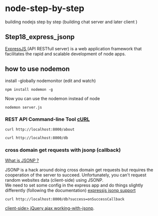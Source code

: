 node-step-by-step
=================

building nodejs step by step (building chat server and later client )


## Step18_express_jsonp 

<a href="http://expressjs.com/">
    ExpressJS    
</a> (API RESTfull server) is a web application framework that facilitates the rapid and scalable development of node apps.



## how to use nodemon 

install -globally nodemonitor (edit and watch)

    npm install nodemon -g

Now you can use the nodemon instead of node 

    nodemon server.js    





###  REST API Command-line Tool <a href="http://en.wikipedia.org/wiki/CURL">cURL</a>

    curl http://localhost:8000/about

    curl http://localhost:8000/db


### cross domain get requests with jsonp (callback)

<a href="http://en.wikipedia.org/wiki/JSONP">What is JSONP ?</a>

JSONP is a hack around doing cross domain get requests but requires the cooperation of the server to succeed. Unfortunately, you can't request random websites data (client-side) using JSONP. <br>
We need to set some config in the express app and do things slightly differently (following the documentation) <a href="http://expressjs.com/api.html#res.jsonp">expressjs jsonp support</a>

    curl http://localhost:8000/db?success=onSuccessCallback

<a href="https://learn.jquery.com/ajax/working-with-jsonp/">client-side> jQuery ajax working-with-jsonp</a>.






 








